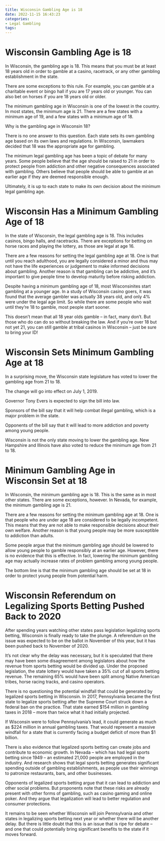 ```yaml
---
title: Wisconsin Gambling Age is 18
date: 2022-11-15 16:43:23
categories:
- Legal Gambling
tags:
---
```



#  Wisconsin Gambling Age is 18

In Wisconsin, the gambling age is 18. This means that you must be at least 18 years old in order to gamble at a casino, racetrack, or any other gambling establishment in the state.

There are some exceptions to this rule. For example, you can gamble at a charitable event or bingo hall if you are 17 years old or younger. You can also bet on horses if you are 18 years old or older.

The minimum gambling age in Wisconsin is one of the lowest in the country. In most states, the minimum age is 21. There are a few states with a minimum age of 19, and a few states with a minimum age of 18.

Why is the gambling age in Wisconsin 18?

There is no one answer to this question. Each state sets its own gambling age based on its own laws and regulations. In Wisconsin, lawmakers decided that 18 was the appropriate age for gambling.

The minimum legal gambling age has been a topic of debate for many years. Some people believe that the age should be raised to 21 in order to protect people from addiction and other negative consequences associated with gambling. Others believe that people should be able to gamble at an earlier age if they are deemed responsible enough.

Ultimately, it is up to each state to make its own decision about the minimum legal gambling age.

#  Wisconsin Has a Minimum Gambling Age of 18

In the state of Wisconsin, the legal gambling age is 18. This includes casinos, bingo halls, and racetracks. There are exceptions for betting on horse races and playing the lottery, as those are legal at age 16.

There are a few reasons for setting the legal gambling age at 18. One is that until you reach adulthood, you are legally considered a minor and thus may not have the life experiences or judgement to make informed decisions about gambling. Another reason is that gambling can be addictive, and it’s important to give people time to develop maturity before risking addiction.

Despite having a minimum gambling age of 18, most Wisconsinites start gambling at a younger age. In a study of Wisconsin casino goers, it was found that the average gambler was actually 38 years old, and only 4% were under the legal age limit. So while there are some people who wait until they’re 18 to gamble, most people start sooner.

This doesn’t mean that all 18 year olds gamble – in fact, many don’t. But those who do can do so without breaking the law. And if you’re over 18 but not yet 21, you can still gamble at tribal casinos in Wisconsin – just be sure to bring your ID!

#  Wisconsin Sets Minimum Gambling Age at 18

In a surprising move, the Wisconsin state legislature has voted to lower the gambling age from 21 to 18.

The change will go into effect on July 1, 2019.

Governor Tony Evers is expected to sign the bill into law.

Sponsors of the bill say that it will help combat illegal gambling, which is a major problem in the state.

Opponents of the bill say that it will lead to more addiction and poverty among young people.

Wisconsin is not the only state moving to lower the gambling age. New Hampshire and Illinois have also voted to reduce the minimum age from 21 to 18.

#  Minimum Gambling Age in Wisconsin Set at 18

In Wisconsin, the minimum gambling age is 18. This is the same as in most other states. There are some exceptions, however. In Nevada, for example, the minimum gambling age is 21.

There are a few reasons for setting the minimum gambling age at 18. One is that people who are under age 18 are considered to be legally incompetent. This means that they are not able to make responsible decisions about their own welfare. Another reason is that young people may be more susceptible to addiction than adults.

Some people argue that the minimum gambling age should be lowered to allow young people to gamble responsibly at an earlier age. However, there is no evidence that this is effective. In fact, lowering the minimum gambling age may actually increase rates of problem gambling among young people.

The bottom line is that the minimum gambling age should be set at 18 in order to protect young people from potential harm.

#  Wisconsin Referendum on Legalizing Sports Betting Pushed Back to 2020

After spending years watching other states pass legislation legalizing sports betting, Wisconsin is finally ready to take the plunge. A referendum on the issue was expected to be on the ballot in November of this year, but it has been pushed back to November of 2020.

It’s not clear why the delay was necessary, but it is speculated that there may have been some disagreement among legislators about how the revenue from sports betting would be divided up. Under the proposed legislation, the state lottery would have taken a 35% cut of all sports betting revenue. The remaining 65% would have been split among Native American tribes, horse racing tracks, and casino operators.

There is no questioning the potential windfall that could be generated by legalized sports betting in Wisconsin. In 2017, Pennsylvania became the first state to legalize sports betting after the Supreme Court struck down a federal ban on the practice. That state earned $154 million in gambling taxes in 2018 – more than twice what it had initially projected.

If Wisconsin were to follow Pennsylvania’s lead, it could generate as much as $224 million in annual gambling taxes. That would represent a massive windfall for a state that is currently facing a budget deficit of more than $1 billion.

There is also evidence that legalized sports betting can create jobs and contribute to economic growth. In Nevada – which has had legal sports betting since 1949 – an estimated 21,000 people are employed in the industry. And research shows that legal sports betting generates significant spending outside of gambling establishments, as people use their winnings to patronize restaurants, bars, and other businesses.

Opponents of legalized sports betting argue that it can lead to addiction and other social problems. But proponents note that these risks are already present with other forms of gambling, such as casino gaming and online poker. And they argue that legalization will lead to better regulation and consumer protections.

It remains to be seen whether Wisconsin will join Pennsylvania and other states in legalizing sports betting next year or whether there will be another delay. But there is little doubt that this is an issue that is ripe for debate – and one that could potentially bring significant benefits to the state if it moves forward.